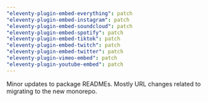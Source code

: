 ```yaml
---
"eleventy-plugin-embed-everything": patch
"eleventy-plugin-embed-instagram": patch
"eleventy-plugin-embed-soundcloud": patch
"eleventy-plugin-embed-spotify": patch
"eleventy-plugin-embed-tiktok": patch
"eleventy-plugin-embed-twitch": patch
"eleventy-plugin-embed-twitter": patch
"eleventy-plugin-vimeo-embed": patch
"eleventy-plugin-youtube-embed": patch
---
```


Minor updates to package READMEs. Mostly URL changes related to migrating to the new monorepo.
